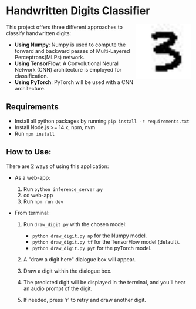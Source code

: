 # Handwritten Digits Classifier

<img src="3.jpg" width="30%" align="right" title="Handwritten Digit 3">

This project offers three different approaches to classify handwritten digits:

- **Using Numpy**: Numpy is used to compute the forward and backward passes of Multi-Layered Perceptrons(MLPs) network.
- **Using TensorFlow**: A Convolutional Neural Network (CNN) architecture is employed for classification.
- **Using PyTorch**: PyTorch will be used with a CNN architecture.

## Requirements

- Install all python packages by running `pip install -r requirements.txt`
- Install Node.js >= 14.x, npm, nvm
- Run `npm install`

## How to Use:

There are 2 ways of using this application:

- As a web-app:

  1.  Run `python inference_server.py`
  2.  cd web-app
  3.  Run `npm run dev`

- From terminal:

  1.  Run `draw_digit.py` with the chosen model:

      - `python draw_digit.py np` for the Numpy model.
      - `python draw_digit.py tf` for the TensorFlow model (default).
      - `python draw_digit.py pyt` for the pyTorch model.

  2.  A "draw a digit here" dialogue box will appear.

  3.  Draw a digit within the dialogue box.

  4.  The predicted digit will be displayed in the terminal, and you'll hear an audio prompt of the digit.

  5.  If needed, press 'r' to retry and draw another digit.
